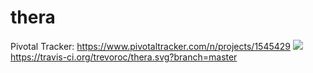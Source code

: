 # thera

Pivotal Tracker: https://www.pivotaltracker.com/n/projects/1545429
<a href="https://codeclimate.com/github/trevoroc/thera"><img src="https://codeclimate.com/github/trevoroc/thera/badges/gpa.svg" /></a>
https://travis-ci.org/trevoroc/thera.svg?branch=master
